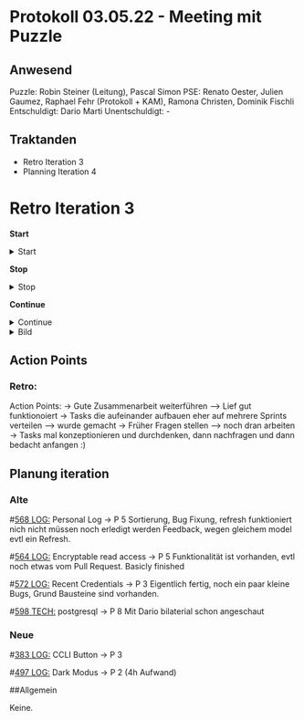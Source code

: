 # Protokoll 03.05.22 - Meeting mit Puzzle

## Anwesend
Puzzle: Robin Steiner (Leitung), Pascal Simon
PSE: Renato Oester, Julien Gaumez, Raphael Fehr (Protokoll + KAM), Ramona Christen, Dominik Fischli
Entschuldigt: Dario Marti
Unentschuldigt: -

## Traktanden
* Retro Iteration 3
* Planning Iteration 4

# Retro Iteration 3

**Start**
<details> <summary>Start</summary>
  
  Rubo Cop vor dem Push
  Zenhub Task finishen 
  Puzzle mitarbeiter um Hilfe bitten
  Vorlader 
  Tests mehr anschauen und sich damit auseinandersetzen
  Pull Request früher
  
  
  </details>


**Stop**
<details><summary>Stop</summary>

  Zeit Managment besser
  zuerst verstehen, dann Programmieren
  Log
  Fragen nicht so spät
  Recht komplex/Verspätet
  
  </details>


**Continue**
<details><summary>Continue</summary>
  
  Pair programming 
  Kommunikation 
  Tech Talk
  Mob programming II
  Motivation 
  Dienstag vorbei kommen 
  
  </details>
  
<details><summary>Bild</summary>


![test photo](https://github.com/RamonaChristen/PSE-Documents/blob/main/public/images/Start_Stop_Continue_RetroNr2.jpg)

</details>

## Action Points
### Retro:
Action Points:
-> Gute Zusammenarbeit weiterführen
--> Lief gut funktionoiert 
-> Tasks die aufeinander aufbauen eher auf mehrere Sprints verteilen
--> wurde gemacht 
-> Früher Fragen stellen
--> noch dran arbeiten 
-> Tasks mal konzeptionieren und durchdenken, dann nachfragen und dann bedacht anfangen :) 

## Planung iteration
### Alte
#[568 LOG:](https://github.com/puzzle/cryptopus/issues/568) Personal Log -> P 5 
Sortierung, Bug Fixung, refresh funktioniert nich nicht müssen noch erledigt werden
Feedback, wegen gleichem model evtl ein Refresh. 

#[564 LOG:](https://github.com/puzzle/cryptopus/issues/564) Encryptable read access -> P 5
Funktionalität ist vorhanden, evtl noch etwas vom Pull Request. Basicly finished 


#[572 LOG:](https://github.com/puzzle/cryptopus/issues/564) Recent Credentials -> P 3
Eigentlich fertig, noch ein paar kleine Bugs, Grund Bausteine sind vorhanden. 


#[598 TECH:](https://github.com/puzzle/cryptopus/issues/564) postgresql -> P 8
Mit Dario bilaterial schon angeschaut 

### Neue 


#[383 LOG:](https://github.com/puzzle/cryptopus/issues/383) CCLI Button -> P 3


#[497 LOG:](https://github.com/puzzle/cryptopus/issues/497) Dark Modus -> P 2 (4h Aufwand) 



##Allgemein

Keine. 


